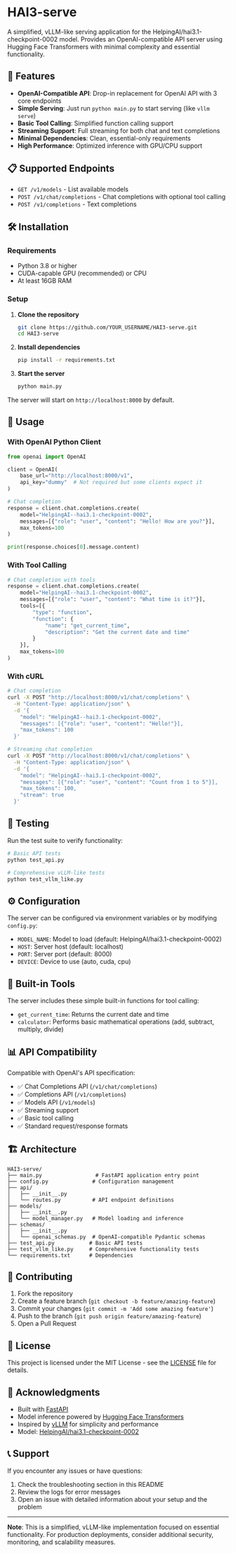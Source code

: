 # HAI3-serve

A simplified, vLLM-like serving application for the HelpingAI/hai3.1-checkpoint-0002 model. Provides an OpenAI-compatible API server using Hugging Face Transformers with minimal complexity and essential functionality.

## 🚀 Features

- **OpenAI-Compatible API**: Drop-in replacement for OpenAI API with 3 core endpoints
- **Simple Serving**: Just run `python main.py` to start serving (like `vllm serve`)
- **Basic Tool Calling**: Simplified function calling support
- **Streaming Support**: Full streaming for both chat and text completions
- **Minimal Dependencies**: Clean, essential-only requirements
- **High Performance**: Optimized inference with GPU/CPU support

## 📋 Supported Endpoints

- `GET /v1/models` - List available models
- `POST /v1/chat/completions` - Chat completions with optional tool calling
- `POST /v1/completions` - Text completions

## 🛠 Installation

### Requirements

- Python 3.8 or higher
- CUDA-capable GPU (recommended) or CPU
- At least 16GB RAM

### Setup

1. **Clone the repository**
   ```bash
   git clone https://github.com/YOUR_USERNAME/HAI3-serve.git
   cd HAI3-serve
   ```

2. **Install dependencies**
   ```bash
   pip install -r requirements.txt
   ```

3. **Start the server**
   ```bash
   python main.py
   ```

The server will start on `http://localhost:8000` by default.

## 🔧 Usage

### With OpenAI Python Client

```python
from openai import OpenAI

client = OpenAI(
    base_url="http://localhost:8000/v1",
    api_key="dummy"  # Not required but some clients expect it
)

# Chat completion
response = client.chat.completions.create(
    model="HelpingAI--hai3.1-checkpoint-0002",
    messages=[{"role": "user", "content": "Hello! How are you?"}],
    max_tokens=100
)

print(response.choices[0].message.content)
```

### With Tool Calling

```python
# Chat completion with tools
response = client.chat.completions.create(
    model="HelpingAI--hai3.1-checkpoint-0002",
    messages=[{"role": "user", "content": "What time is it?"}],
    tools=[{
        "type": "function",
        "function": {
            "name": "get_current_time",
            "description": "Get the current date and time"
        }
    }],
    max_tokens=100
)
```

### With cURL

```bash
# Chat completion
curl -X POST "http://localhost:8000/v1/chat/completions" \
  -H "Content-Type: application/json" \
  -d '{
    "model": "HelpingAI--hai3.1-checkpoint-0002",
    "messages": [{"role": "user", "content": "Hello!"}],
    "max_tokens": 100
  }'

# Streaming chat completion
curl -X POST "http://localhost:8000/v1/chat/completions" \
  -H "Content-Type: application/json" \
  -d '{
    "model": "HelpingAI--hai3.1-checkpoint-0002",
    "messages": [{"role": "user", "content": "Count from 1 to 5"}],
    "max_tokens": 100,
    "stream": true
  }'
```

## 🧪 Testing

Run the test suite to verify functionality:

```bash
# Basic API tests
python test_api.py

# Comprehensive vLLM-like tests
python test_vllm_like.py
```

## ⚙️ Configuration

The server can be configured via environment variables or by modifying `config.py`:

- `MODEL_NAME`: Model to load (default: HelpingAI/hai3.1-checkpoint-0002)
- `HOST`: Server host (default: localhost)
- `PORT`: Server port (default: 8000)
- `DEVICE`: Device to use (auto, cuda, cpu)

## 🔧 Built-in Tools

The server includes these simple built-in functions for tool calling:

- `get_current_time`: Returns the current date and time
- `calculator`: Performs basic mathematical operations (add, subtract, multiply, divide)

## 📊 API Compatibility

Compatible with OpenAI's API specification:

- ✅ Chat Completions API (`/v1/chat/completions`)
- ✅ Completions API (`/v1/completions`)
- ✅ Models API (`/v1/models`)
- ✅ Streaming support
- ✅ Basic tool calling
- ✅ Standard request/response formats

## 🏗 Architecture

```
HAI3-serve/
├── main.py                 # FastAPI application entry point
├── config.py              # Configuration management
├── api/
│   ├── __init__.py
│   └── routes.py          # API endpoint definitions
├── models/
│   ├── __init__.py
│   └── model_manager.py   # Model loading and inference
├── schemas/
│   ├── __init__.py
│   └── openai_schemas.py  # OpenAI-compatible Pydantic schemas
├── test_api.py           # Basic API tests
├── test_vllm_like.py     # Comprehensive functionality tests
└── requirements.txt      # Dependencies
```

## 🤝 Contributing

1. Fork the repository
2. Create a feature branch (`git checkout -b feature/amazing-feature`)
3. Commit your changes (`git commit -m 'Add some amazing feature'`)
4. Push to the branch (`git push origin feature/amazing-feature`)
5. Open a Pull Request

## 📝 License

This project is licensed under the MIT License - see the [LICENSE](LICENSE) file for details.

## 🙏 Acknowledgments

- Built with [FastAPI](https://fastapi.tiangolo.com/)
- Model inference powered by [Hugging Face Transformers](https://huggingface.co/transformers/)
- Inspired by [vLLM](https://github.com/vllm-project/vllm) for simplicity and performance
- Model: [HelpingAI/hai3.1-checkpoint-0002](https://huggingface.co/HelpingAI/hai3.1-checkpoint-0002)

## 📞 Support

If you encounter any issues or have questions:

1. Check the troubleshooting section in this README
2. Review the logs for error messages
3. Open an issue with detailed information about your setup and the problem

---

**Note**: This is a simplified, vLLM-like implementation focused on essential functionality. For production deployments, consider additional security, monitoring, and scalability measures.
